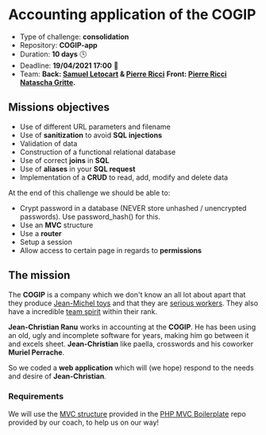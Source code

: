 # Accounting application of the COGIP

- Type of challenge: **consolidation**
- Repository: **COGIP-app**
- Duration: **10 days** 🕓
- Deadline: **19/04/2021 17:00** 🔔
- Team: **Back: [Samuel Letocart](https://github.com/AnonyMouse97) & [Pierre Ricci](https://github.com/RicciPierre)**
  **Front: [Pierre Ricci](https://github.com/RicciPierre)**
  **[Natascha Gritte](https://github.com/Dhaibuna).**

## Missions objectives

- Use of different URL parameters and filename
- Use of **sanitization** to avoid **SQL injections**
- Validation of data
- Construction of a functional relational database
- Use of correct **joins** in **SQL**
- Use of **aliases** in your **SQL request**
- Implementation of a **CRUD** to read, add, modify and delete data

At the end of this challenge we should be able to:

- Crypt password in a database (NEVER store unhashed / unencrypted passwords). Use password_hash() for this.
- Use an **MVC** structure
- Use a **router**
- Setup a session
- Allow access to certain page in regards to **permissions**

## The mission

The **COGIP** is a company which we don't know an all lot about apart that they
produce [Jean-Michel toys](https://www.youtube.com/watch?v=0OvPEqQ4KxQ) and that they are [serious workers](https://www.youtube.com/watch?v=Wffdzdjuyq0). They also have a incredible [team spirit](https://youtu.be/wywQGe0N96Q?t=6) within their rank.

**Jean-Christian Ranu** works in accounting at the **COGIP**. He has been using an
old, ugly and incomplete software for years, making him go between it and excels
sheet. **Jean-Christian** like paella, crosswords and his coworker **Muriel Perrache**.

So we coded a **web application** which will (we hope) respond to the needs and
desire of **Jean-Christian**.

### Requirements

We will use the [MVC structure](https://en.wikipedia.org/wiki/Model%E2%80%93view%E2%80%93controller) provided in the [PHP MVC Boilerplate](https://github.com/NicolasJamar/php-mvc-boileplate) repo provided by our coach, to help us on our way!
